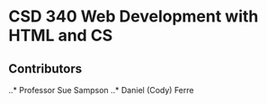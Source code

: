 # CSD 340 Web Development with HTML and CS

## Contributors
..* Professor Sue Sampson
 ..* Daniel (Cody) Ferre

